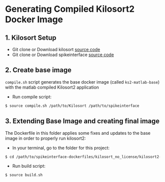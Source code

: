 # Generating Compiled Kilosort2 Docker Image

## 1. Kilosort Setup
- Git clone or Download kilosort [source code](https://github.com/MouseLand/Kilosort)
- Git clone or Download spikeinterface [source code](https://github.com/SpikeInterface/spikeinterface)

## 2. Create base image
`compile.sh` script generates the base docker image (called `ks2-matlab-base`) with the matlab compiled Kilosort2 application
- Run compile script:
```bash
$ source compile.sh /path/to/Kilosort /path/to/spikeinterface
```

## 3. Extending Base Image and creating final image

The Dockerfile in this folder applies some fixes and updates to the base image in order to properly run kilosort2:

- In your terminal, go to the folder for this project:
```bash
$ cd /path/to/spikeinterface-dockerfiles/kilosort_no_license/kilosort2-compiled
```

- Run build script:
```bash
$ source build.sh
```

